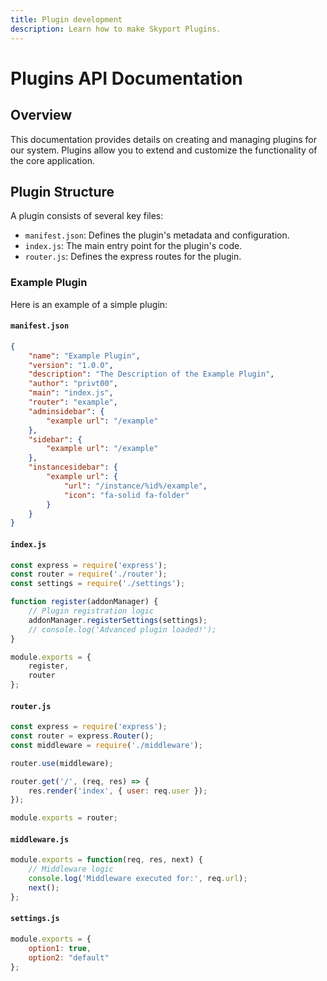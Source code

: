 ```yaml
---
title: Plugin development
description: Learn how to make Skyport Plugins.
---
```


# Plugins API Documentation

## Overview

This documentation provides details on creating and managing plugins for our system. Plugins allow you to extend and customize the functionality of the core application.

## Plugin Structure

A plugin consists of several key files:

- `manifest.json`: Defines the plugin's metadata and configuration.
- `index.js`: The main entry point for the plugin's code.
- `router.js`: Defines the express routes for the plugin.

### Example Plugin

Here is an example of a simple plugin:

#### `manifest.json`

```json
{
    "name": "Example Plugin",
    "version": "1.0.0",
    "description": "The Description of the Example Plugin",
    "author": "privt00",
    "main": "index.js",
    "router": "example",
    "adminsidebar": {
        "example url": "/example"
    },
    "sidebar": {
        "example url": "/example"
    },
    "instancesidebar": {
        "example url": {
            "url": "/instance/%id%/example",
            "icon": "fa-solid fa-folder"
        }
    }
}
```

#### `index.js`

```javascript
const express = require('express');
const router = require('./router');
const settings = require('./settings');

function register(addonManager) {
    // Plugin registration logic
    addonManager.registerSettings(settings);
    // console.log('Advanced plugin loaded!');
}

module.exports = {
    register,
    router
};
```

#### `router.js`

```javascript
const express = require('express');
const router = express.Router();
const middleware = require('./middleware');

router.use(middleware);

router.get('/', (req, res) => {
    res.render('index', { user: req.user });
});

module.exports = router;
```

#### `middleware.js`

```javascript
module.exports = function(req, res, next) {
    // Middleware logic
    console.log('Middleware executed for:', req.url);
    next();
};
```

#### `settings.js`

```javascript
module.exports = {
    option1: true,
    option2: "default"
};
```

